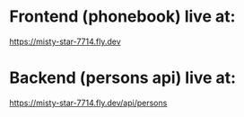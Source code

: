 # Frontend (phonebook) live at:
https://misty-star-7714.fly.dev

# Backend (persons api) live at:
https://misty-star-7714.fly.dev/api/persons